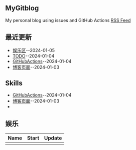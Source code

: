 ## MyGitblog
My personal blog using issues and GitHub Actions 
[RSS Feed](https://raw.githubusercontent.com/dululu/notes/master/feed.xml)

## 最近更新
- [娱乐区](https://github.com/dululu/notes/issues/4)--2024-01-05
- [TODO](https://github.com/dululu/notes/issues/3)--2024-01-04
- [GitHubActions](https://github.com/dululu/notes/issues/2)--2024-01-04
- [博客页面](https://github.com/dululu/notes/issues/1)--2024-01-03
## Skills
- [GitHubActions](https://github.com/dululu/notes/issues/2)--2024-01-04
- [博客页面](https://github.com/dululu/notes/issues/1)--2024-01-03
- 
## 娱乐

<!--START_SECTION:my_read-->
| Name | Start | Update | 
 | ---- | ---- | ---- | 
 |  |  |
<!--END_SECTION:my_read-->
